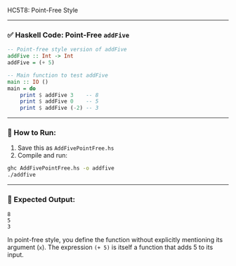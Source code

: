 HC5T8: Point-Free Style

---

### ✅ Haskell Code: Point-Free `addFive`

```haskell
-- Point-free style version of addFive
addFive :: Int -> Int
addFive = (+ 5)

-- Main function to test addFive
main :: IO ()
main = do
    print $ addFive 3    -- 8
    print $ addFive 0    -- 5
    print $ addFive (-2) -- 3
```

---

### 🏃 How to Run:

1. Save this as `AddFivePointFree.hs`
2. Compile and run:

```bash
ghc AddFivePointFree.hs -o addfive
./addfive
```

---

### 🧾 Expected Output:

```
8
5
3
```

In point-free style, you define the function without explicitly mentioning its argument (`x`). The expression `(+ 5)` is itself a function that adds 5 to its input.
